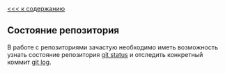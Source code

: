 [<<< к содержанию](/readme.md)
## Состояние репозитория

В работе с репозиториями зачастую необходимо иметь возможность узнать состояние репозитория [git status](./gitstatus.md "More about git status") и отследить конкретный коммит [git log](./gitlog.md "More about git log"). 

